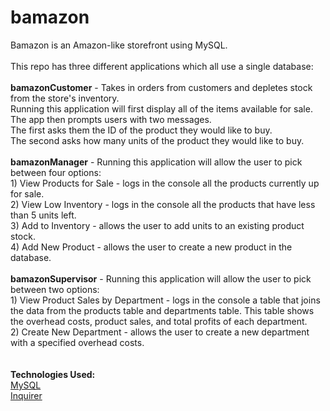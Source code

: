 # bamazon
<p>
Bamazon is an Amazon-like storefront using MySQL.
<br>
<br>
This repo has three different applications which all use a single database:
<br>
<br>
<strong>bamazonCustomer</strong> - Takes in orders from customers and depletes stock from the store's inventory.  <br>
Running this application will first display all of the items available for sale.  The app then prompts users with two messages.
<br>
The first asks them the ID of the product they would like to buy.
<br>
The second asks how many units of the product they would like to buy.
<br>
<br>
<strong>bamazonManager</strong> - Running this application will allow the user to pick between four options: <br>
1) View Products for Sale - logs in the console all the products currently up for sale. <br>
2) View Low Inventory - logs in the console all the products that have less than 5 units left. <br>
3) Add to Inventory - allows the user to add units to an existing product stock. <br>
4) Add New Product - allows the user to create a new product in the database. <br>
<br>
<strong>bamazonSupervisor</strong> - Running this application will allow the user to pick between two options: <br>
1) View Product Sales by Department - logs in the console a table that joins the data from the products table and departments table.  This table shows the overhead costs, product sales, and total profits of each department. <br>
2) Create New Department - allows the user to create a new department with a specified overhead costs.  <br>
<br>
<br>
<strong>Technologies Used:</strong> <br>
<a href="https://www.npmjs.com/package/mysql">MySQL</a> <br>
<a href="https://www.npmjs.com/package/inquirer">Inquirer</a> <br>
<br>

</p>